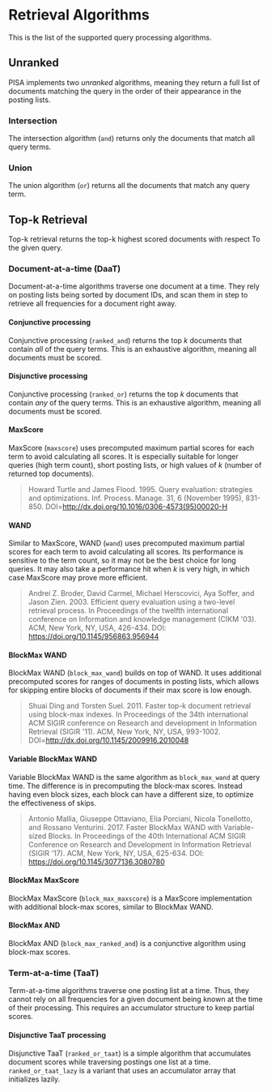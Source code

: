 # Retrieval Algorithms

This is the list of the supported query processing algorithms.

## Unranked

PISA implements two _unranked_ algorithms, meaning they return a full
list of documents matching the query in the order of their appearance in
the posting lists.

### Intersection

The intersection algorithm (`and`) returns only the documents that match
all query terms.

### Union

The union algorithm (`or`) returns all the documents that match any
query term.

## Top-k Retrieval

Top-k retrieval returns the top-k highest scored documents with respect
To the given query.

### Document-at-a-time (DaaT)

Document-at-a-time algorithms traverse one document at a time. They rely
on posting lists being sorted by document IDs, and scan them in step to
retrieve all frequencies for a document right away.

#### Conjunctive processing

Conjunctive processing (`ranked_and`) returns the top _k_ documents that
contain _all_ of the query terms. This is an exhaustive algorithm,
meaning all documents must be scored.

#### Disjunctive processing

Conjunctive processing (`ranked_or`) returns the top _k_ documents that
contain _any_ of the query terms. This is an exhaustive algorithm,
meaning all documents must be scored.

#### MaxScore

MaxScore (`maxscore`) uses precomputed maximum partial scores for each
term to avoid calculating all scores. It is especially suitable for
longer queries (high term count), short posting lists, or high values of
_k_ (number of returned top documents).

> Howard Turtle and James Flood. 1995. Query evaluation: strategies and
> optimizations. Inf. Process. Manage. 31, 6 (November 1995), 831-850.
> DOI=http://dx.doi.org/10.1016/0306-4573(95)00020-H

#### WAND

Similar to MaxScore, WAND (`wand`) uses precomputed maximum partial
scores for each term to avoid calculating all scores. Its performance is
sensitive to the term count, so it may not be the best choice for long
queries. It may also take a performance hit when _k_ is very high, in
which case MaxScore may prove more efficient.

> Andrei Z. Broder, David Carmel, Michael Herscovici, Aya Soffer, and
> Jason Zien. 2003. Efficient query evaluation using a two-level
> retrieval process. In Proceedings of the twelfth international
> conference on Information and knowledge management (CIKM '03). ACM,
> New York, NY, USA, 426-434. DOI: https://doi.org/10.1145/956863.956944

#### BlockMax WAND

BlockMax WAND (`block_max_wand`) builds on top of WAND. It uses
additional precomputed scores for ranges of documents in posting lists,
which allows for skipping entire blocks of documents if their max score
is low enough.

> Shuai Ding and Torsten Suel. 2011. Faster top-k document retrieval
> using block-max indexes. In Proceedings of the 34th international ACM
> SIGIR conference on Research and development in Information Retrieval
> (SIGIR '11). ACM, New York, NY, USA, 993-1002.
> DOI=http://dx.doi.org/10.1145/2009916.2010048

#### Variable BlockMax WAND

Variable BlockMax WAND is the same algorithm as `block_max_wand` at
query time. The difference is in precomputing the block-max scores.
Instead having even block sizes, each block can have a different size,
to optimize the effectiveness of skips.

> Antonio Mallia, Giuseppe Ottaviano, Elia Porciani, Nicola Tonellotto,
> and Rossano Venturini. 2017. Faster BlockMax WAND with Variable-sized
> Blocks. In Proceedings of the 40th International ACM SIGIR Conference
> on Research and Development in Information Retrieval (SIGIR '17). ACM,
> New York, NY, USA, 625-634. DOI:
> https://doi.org/10.1145/3077136.3080780

#### BlockMax MaxScore

BlockMax MaxScore (`block_max_maxscore`) is a MaxScore implementation
with additional block-max scores, similar to BlockMax WAND.

#### BlockMax AND

BlockMax AND (`block_max_ranked_and`) is a conjunctive algorithm using
block-max scores.

### Term-at-a-time (TaaT)

Term-at-a-time algorithms traverse one posting list at a time. Thus,
they cannot rely on all frequencies for a given document being known at
the time of their processing. This requires an accumulator structure to
keep partial scores.

#### Disjunctive TaaT processing

Disjunctive TaaT (`ranked_or_taat`) is a simple algorithm that
accumulates document scores while traversing postings one list at a
time. `ranked_or_taat_lazy` is a variant that uses an accumulator array
that initializes lazily.
